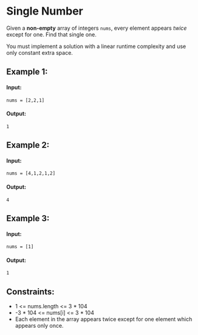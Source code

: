 # Single Number

Given a **non-empty** array of integers `nums`, every element appears *twice* except for one. Find that single one.

You must implement a solution with a linear runtime complexity and use only constant extra space.

 

## Example 1:

#### Input: 

`nums = [2,2,1]`

#### Output: 

`1`

## Example 2:

#### Input: 

`nums = [4,1,2,1,2]`

#### Output: 

`4`



## Example 3:

#### Input: 

`nums = [1]`

#### Output: 

`1`
 


## Constraints:
- 1 <= nums.length <= 3 * 104
- -3 * 104 <= nums[i] <= 3 * 104
- Each element in the array appears twice except for one element which appears only once.
